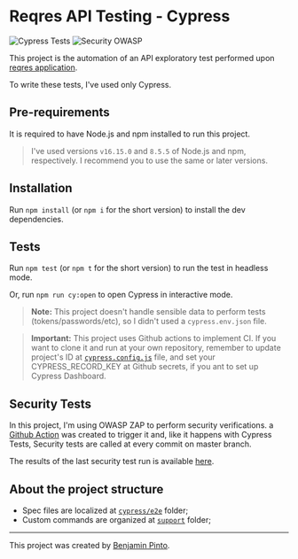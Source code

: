 # Reqres API Testing - Cypress

![Cypress Tests](https://github.com/benjaminpinto/reqres/actions/workflows/cypressAction.yml/badge.svg) ![Security OWASP](https://github.com/benjaminpinto/reqres/actions/workflows/owaspAction.yml/badge.svg)

This project is the automation of an API exploratory test performed upon [reqres application](https://reqres.in/).

To write these tests, I've used only Cypress.

## Pre-requirements

It is required to have Node.js and npm installed to run this project.

> I've used versions `v16.15.0` and `8.5.5` of Node.js and npm, respectively. I recommend you to use the same or later versions.

## Installation

Run `npm install` (or `npm i` for the short version) to install the dev dependencies.

## Tests

Run `npm test` (or `npm t` for the short version) to run the test in headless mode.

Or, run `npm run cy:open` to open Cypress in interactive mode.

> **Note:** This project doesn't handle sensible data to perform tests (tokens/passwords/etc), so I didn't used a `cypress.env.json` file.

> **Important:** This project uses Github actions to implement CI. If you want to clone it and run at your own repository, remember to update project's ID at [`cypress.config.js`](./cypress.config.js) file, and set your CYPRESS_RECORD_KEY at Github secrets, if you ant to set up Cypress Dashboard.

## Security Tests

In this project, I'm using OWASP ZAP to perform security verifications. a [Github Action](/.github/workflows/owaspAction.yml) was created to trigger it and, like it happens with Cypress Tests, Security tests are called at every commit on master branch.

The results of the last security test run is available [here](https://benjaminpinto.github.io/reqres/).

## About the project structure

- Spec files are localized at [`cypress/e2e`](/cypress/e2e/) folder;
- Custom commands are organized at [`support`](cypress/support) folder;

---

This project was created by [Benjamin Pinto](https://www.linkedin.com/in/benjamin-pinto/).
